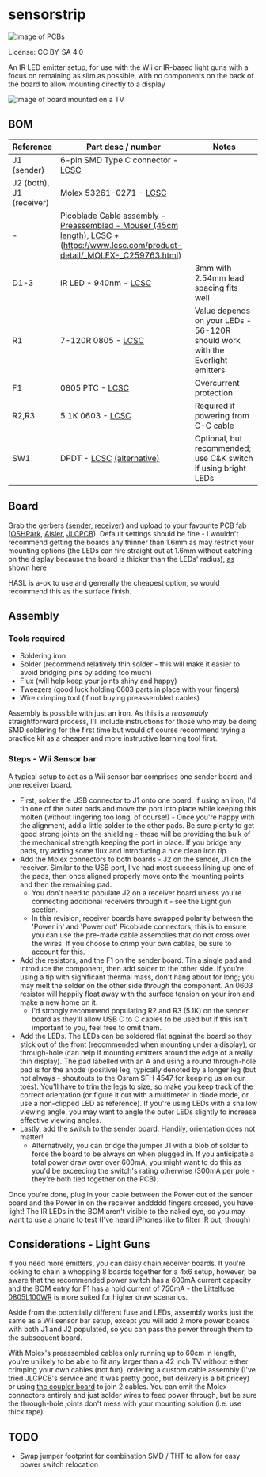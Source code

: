 # sensorstrip

![Image of PCBs](resources/sensorstrip-assembled.jpg)

License: CC BY-SA 4.0

An IR LED emitter setup, for use with the Wii or IR-based light guns with a focus on remaining as slim as possible, with no components on the back of the board to allow mounting directly to a display

![Image of board mounted on a TV](resources/sensorstrip-mounting.jpg)

## BOM

| Reference | Part desc / number | Notes |
|----------|-------------|-------|
| J1 (sender) | 6-pin SMD Type C connector - [LCSC](https://lcsc.com/product-detail/USB-Connectors_DEALON-USB-TYPE-C-007_C2927027.html) |  |
| J2 (both), J1 (receiver) | Molex 53261-0271  - [LCSC](https://www.lcsc.com/product-detail/Wire-To-Board-Wire-To-Wire-Connector_MOLEX-532610271_C189700.html) |  |
| - | Picoblade Cable assembly - [Preassembled - Mouser (45cm length)](https://www.mouser.co.uk/ProductDetail/Molex/15134-0205?qs=F%2F1Z9SgJL%252BW0yu3FEJM3cA%3D%3D), [LCSC](https://www.lcsc.com/product-detail/_MOLEX-_C293613.html) + (https://www.lcsc.com/product-detail/_MOLEX-_C259763.html) | |
| D1-3 | IR LED - 940nm - [LCSC](https://lcsc.com/product-detail/Infrared-IR-LEDs_Everlight-Elec-IR204-H60_C60099.html) | 3mm with 2.54mm lead spacing fits well |
| R1 | 7-120R 0805 - [LCSC](https://lcsc.com/product-detail/Chip-Resistor-Surface-Mount_PANASONIC-ERJ3EKF1200V_C169257.html) | Value depends on your LEDs - 56-120R should work with the Everlight emitters |
| F1 | 0805 PTC - [LCSC](https://www.lcsc.com/product-detail/_Murata-Electronics-_C184863.html) | Overcurrent protection |
| R2,R3 | 5.1K 0603 - [LCSC](https://lcsc.com/product-detail/Chip-Resistor-Surface-Mount_PANASONIC-ERJ3EKF5101V_C123727.html) | Required if powering from C-C cable |
| SW1 | DPDT - [LCSC](https://lcsc.com/product-detail/Slide-Switches_C-K-JS202011SCQN_C221666.html) [(alternative)](https://lcsc.com/product-detail/Slide-Switches_XKB-Connectivity-SS-3235S-L1_C500055.html)  | Optional, but recommended; use C&K switch if using bright LEDs |

## Board

Grab the gerbers ([sender](sensorstrip-sender-gerbers.zip), [receiver](sensorstrip-receiver-gerbers.zip)) and upload to your favourite PCB fab ([OSHPark](https://oshpark.com/), [Aisler](https://aisler.net/), [JLCPCB](https://jlcpcb.com/)). Default settings should be fine - I wouldn't recommend getting the boards any thinner than 1.6mm as may restrict your mounting options (the LEDs can fire straight out at 1.6mm without catching on the display because the board is thicker than the LEDs' radius), [as shown here](resources/sensorstrip-pcb-thickness.jpg)

HASL is a-ok to use and generally the cheapest option, so would recommend this as the surface finish.

## Assembly

### Tools required
- Soldering iron
- Solder (recommend relatively thin solder - this will make it easier to avoid bridging pins by adding too much)
- Flux (will help keep your joints shiny and happy)
- Tweezers (good luck holding 0603 parts in place with your fingers)
- Wire crimping tool (if not buying preassembled cables)

Assembly is possible with just an iron. As this is a _reasonably_ straightforward process, I'll include instructions for those who may be doing SMD soldering for the first time but would of course recommend trying a practice kit as a cheaper and more instructive learning tool first.

### Steps - Wii Sensor bar

A typical setup to act as a Wii sensor bar comprises one sender board and one receiver board.

- First, solder the USB connector to J1 onto one board. If using an iron, I'd tin one of the outer pads and move the port into place while keeping this molten (without lingering too long, of course!) - Once you're happy with the alignment, add a little solder to the other pads. Be sure plenty to get good strong joints on the shielding - these will be providing the bulk of the mechanical strength keeping the port in place. If you bridge any pads, try adding some flux and introducing a nice clean iron tip.
- Add the Molex connectors to both boards - J2 on the sender, J1 on the receiver. Similar to the USB port, I've had most success lining up one of the pads, then once aligned properly move onto the mounting points and then the remaining pad.
	- You don't need to populate J2 on a receiver board unless you're connecting additional receivers through it - see the Light gun section.
	- In this revision, receiver boards have swapped polarity between the 'Power in' and 'Power out' Picoblade connectors; this is to ensure you can use the pre-made cable assemblies that do not cross over the wires. If you choose to crimp your own cables, be sure to account for this.
- Add the resistors, and the F1 on the sender board. Tin a single pad and introduce the component, then add solder to the other side. If you're using a tip with significant thermal mass, don't hang about for long; you may melt the solder on the other side _through_ the component. An 0603 resistor will happily float away with the surface tension on your iron and make a new home on it.
	- I'd strongly recommend populating R2 and R3 (5.1K) on the sender board as they'll allow USB C to C cables to be used but if this isn't important to you, feel free to omit them.
- Add the LEDs. The LEDs can be soldered flat against the board so they stick out of the front (recommended when mounting under a display), or through-hole (can help if mounting emitters around the edge of a really thin display). The pad labelled with an A and using a round through-hole pad is for the anode (positive) leg, typically denoted by a longer leg (but not always - shoutouts to the Osram SFH 4547 for keeping us on our toes). You'll have to trim the legs to size, so make you keep track of the correct orientation (or figure it out with a multimeter in diode mode, or use a non-clipped LED as reference). If you're using LEDs with a shallow viewing angle, you may want to angle the outer LEDs slightly to increase effective viewing angles.
- Lastly, add the switch to the sender board. Handily, orientation does not matter!
	- Alternatively, you can bridge the jumper J1 with a blob of solder to force the board to be always on when plugged in. If you anticipate a total power draw over over 600mA, you might want to do this as you'd be exceeding the switch's rating otherwise (300mA per pole - they're both tied together on the PCB).
	
Once you're done, plug in your cable between the Power out of the sender board and the Power in on the receiver anddddd fingers crossed, you have light! The IR LEDs in the BOM aren't visible to the naked eye, so you may want to use a phone to test (I've heard iPhones like to filter IR out, though)

## Considerations - Light Guns 

If you need more emitters, you can daisy chain receiver boards. If you're looking to chain a whopping 8 boards together for a 4x6 setup, however, be aware that the recommended power switch has a 600mA current capacity and the BOM entry for F1 has a hold current of 750mA - the [Littelfuse 0805L100WR](https://www.lcsc.com/product-detail/Resettable-Fuses_Littelfuse-0805L100WR_C80270.html) is more suited for higher draw scenarios.

Aside from the potentially different fuse and LEDs, assembly works just the same as a Wii sensor bar setup, except you will add 2 more power boards with both J1 and J2 populated, so you can pass the power through them to the subsequent board.

With Molex's preassembled cables only running up to 60cm in length, you're unlikely to be able to fit any larger than a 42 inch TV without either crimping your own cables (not fun), ordering a custom cable assembly (I've tried JLCPCB's service and it was pretty good, but delivery is a bit pricey) or using [the coupler board](https://github.com/eatnooM/sensorstrip/blob/main/sensorstrip-coupler-gerbers.zip) to join 2 cables.
You can omit the Molex connectors entirely and just solder wires to feed power through, but be sure the through-hole joints don't mess with your mounting solution (i.e. use thick tape).

## TODO
- Swap jumper footprint for combination SMD / THT to allow for easy power switch relocation
